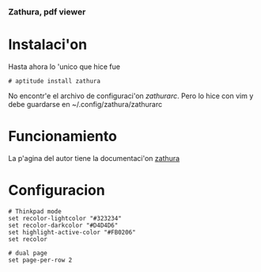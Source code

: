 ### Zathura, pdf viewer

# Instalaci'on

Hasta ahora lo 'unico que hice fue
```
# aptitude install zathura
```

No encontr'e el archivo de configuraci'on *zathurarc*. Pero lo
hice con vim y debe guardarse en ~/.config/zathura/zathurarc

# Funcionamiento

La p'agina del autor tiene la documentaci'on
[zathura](https://pwmt.org/projects/zathura/documentation/)

# Configuracion
```
# Thinkpad mode
set recolor-lightcolor "#323234"
set recolor-darkcolor "#D4D4D6"
set highlight-active-color "#FB0206"
set recolor

# dual page
set page-per-row 2
```
